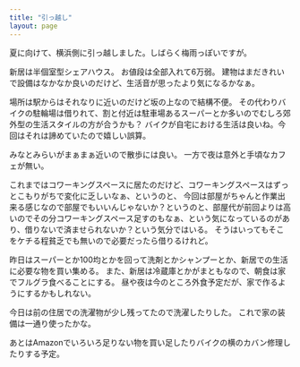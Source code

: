 ```yaml
---
title: "引っ越し"
layout: page	
---
```


夏に向けて、横浜側に引っ越しました。しばらく梅雨っぽいですが。

新居は半個室型シェアハウス。
お値段は全部入れて6万弱。
建物はまだきれいで設備はなかなか良いのだけど、生活音が思ったより気になるかなぁ。

場所は駅からはそれなりに近いのだけど坂の上なので結構不便。
その代わりバイクの駐輪場は借りれて、割と付近は駐車場あるスーパーとか多いのでむしろ郊外型の生活スタイルの方が合うかも？
バイクが自宅における生活は良いね。今回はそれは諦めていたので嬉しい誤算。

みなとみらいがまぁまぁ近いので散歩には良い。
一方で夜は意外と手頃なカフェが無い。

これまではコワーキングスペースに居たのだけど、コワーキングスペースはずっとこもりがちで変化に乏しいなぁ、というのと、
今回は部屋がちゃんと作業出来る感じなので部屋でもいいんじゃないか？というのと、部屋代が前回よりは高いのでその分コワーキングスペース足すのもなぁ、という気になっているのがあり、借りないで済ませられないか？という気分ではいる。
そうはいってもそこをケチる程貧乏でも無いので必要だったら借りるけれど。

昨日はスーパーとか100均とかを回って洗剤とかシャンプーとか、新居での生活に必要な物を買い集める。
また、新居は冷蔵庫とかがまともなので、朝食は家でフルグラ食べることにする。
昼や夜は今のところ外食予定だが、家で作るようにするかもしれない。

今日は前の住居での洗濯物が少し残ってたので洗濯したりした。
これで家の装備は一通り使ったかな。

あとはAmazonでいろいろ足りない物を買い足したりバイクの横のカバン修理したりする予定。

